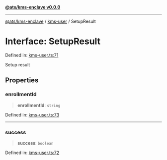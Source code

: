 [**@ats/kms-enclave v0.0.0**](../../README.md)

***

[@ats/kms-enclave](../../README.md) / [kms-user](../README.md) / SetupResult

# Interface: SetupResult

Defined in: [kms-user.ts:71](https://github.com/your-org/ats-kms/blob/main/src/v2/kms-user.ts#L71)

Setup result

## Properties

### enrollmentId

> **enrollmentId**: `string`

Defined in: [kms-user.ts:73](https://github.com/your-org/ats-kms/blob/main/src/v2/kms-user.ts#L73)

***

### success

> **success**: `boolean`

Defined in: [kms-user.ts:72](https://github.com/your-org/ats-kms/blob/main/src/v2/kms-user.ts#L72)
